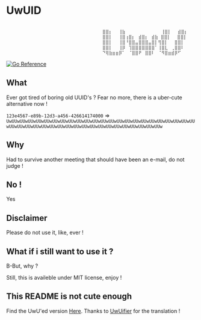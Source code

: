 # UwUID
```
⠀⠀⠀⠀⠀⠀⠀⠀⠀⠀⠀⠀⠀⠀⠀⠀⠀⠀⠀⠀⠀⠀⠀⠀⠀⠀⠀⠀⠀⠀
                                ⠀⠀⠀⣿⣿⡆⠀⠀⢸⣷⠀⠀⠀⠀⠀⠀⠀⠀⠀⠀⠀⢸⣿⡇⠀⠀⣾⣿⡆⠀
                                ⠀⠀⠀⣿⣿⡇⠀⠀⢸⣿⢰⣿⡆⠀⣾⣿⡆⠀⣾⣷ ⣿⣿⡇⠀⠀⣿⣿⡇⠀
                                ⠀⠀⠀⣿⣿⡇⠀⠀⢸⣿⠘⣿⣿⣤⣿⣿⣿⣤⣿⡇⢻⣿⡇⠀⠀⣿⣿⡇⠀
                                ⠀⠀⠀⣿⣿⡇⠀⠀⢸⡿⠀⢹⣿⣿⣿⣿⣿⣿⣿⠁⢸⣿⣇⠀⢀⣿⣿⠇⠀
                                ⠀⠀⠀⠙⢿⣷⣶⣶⡿⠁⠀⠈⣿⣿⠟⠀⣿⣿⠇⠀⠈⠻⣿⣶⣾⡿⠋⠀⠀
```

[![Go Reference](https://pkg.go.dev/badge/github.com/Xide/uwuid.svg)](https://pkg.go.dev/github.com/Xide/uwuid)

## What

Ever got tired of boring old UUID's ? Fear no more, there is a uber-cute alternative now !

`123e4567-e89b-12d3-a456-426614174000` => `UwUUwUUwUUwUUwUUwUUwUUwUUwUUwUUwUUwUUwUUwUUwUUwUUwUUwUUwUUwUUwUUwUUwUUwUUwUUwUUwUUwUUwUUwUUwUUwUUwUUwUUwUUwUUwUUwUUwUUwUUwUUwUUw`

## Why

Had to survive another meeting that should have been an e-mail, do not judge !

## No !

Yes

## Disclaimer

Please do not use it, like, ever !

## What if i still want to use it ?

B-But, why ?

Still, this is availeble under MIT license, enjoy !

## This README is not cute enough

Find the UwU'ed version [Here](./README.uwu.md).
Thanks to [UwUifier](https://uwuifier.com/) for the translation !

